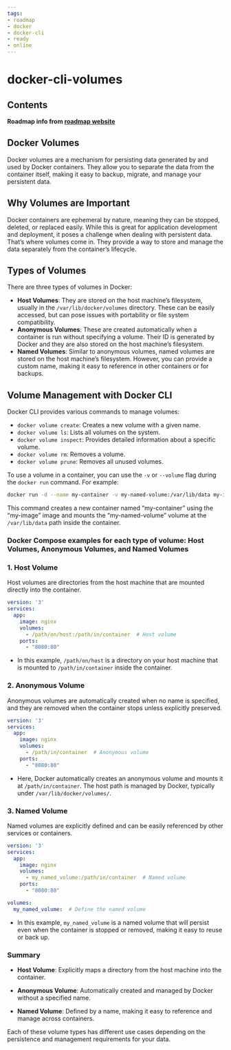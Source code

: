 ```yaml
---
tags:
- roadmap
- docker
- docker-cli
- ready
- online
---
```


# docker-cli-volumes

## Contents

__Roadmap info from [roadmap website](https://roadmap.sh/docker/docker-cli/volumes)__

## Docker Volumes

Docker volumes are a mechanism for persisting data generated by and used by Docker containers. They allow you to separate the data from the container itself, making it easy to backup, migrate, and manage your persistent data.

## Why Volumes are Important

Docker containers are ephemeral by nature, meaning they can be stopped, deleted, or replaced easily. While this is great for application development and deployment, it poses a challenge when dealing with persistent data. That’s where volumes come in. They provide a way to store and manage the data separately from the container’s lifecycle.

## Types of Volumes

There are three types of volumes in Docker:

* __Host Volumes__: They are stored on the host machine’s filesystem, usually in the `/var/lib/docker/volumes` directory. These can be easily accessed, but can pose issues with portability or file system compatibility.
* __Anonymous Volumes__: These are created automatically when a container is run without specifying a volume. Their ID is generated by Docker and they are also stored on the host machine’s filesystem.
* __Named Volumes__: Similar to anonymous volumes, named volumes are stored on the host machine’s filesystem. However, you can provide a custom name, making it easy to reference in other containers or for backups.

## Volume Management with Docker CLI

Docker CLI provides various commands to manage volumes:

* `docker volume create`: Creates a new volume with a given name.
* `docker volume ls`: Lists all volumes on the system.
* `docker volume inspect`: Provides detailed information about a specific volume.
* `docker volume rm`: Removes a volume.
* `docker volume prune`: Removes all unused volumes.

To use a volume in a container, you can use the `-v` or `--volume` flag during the `docker run` command. For example:

```bash
docker run -d --name my-container -v my-named-volume:/var/lib/data my-image

```

This command creates a new container named “my-container” using the “my-image” image and mounts the “my-named-volume” volume at the `/var/lib/data` path inside the container.

### Docker Compose examples for each type of volume: __Host Volumes__, __Anonymous Volumes__, and __Named Volumes__

### 1. __Host Volume__

Host volumes are directories from the host machine that are mounted directly into the container.

```yaml
version: '3'
services:
  app:
    image: nginx
    volumes:
      - /path/on/host:/path/in/container  # Host volume
    ports:
      - "8080:80"
```

* In this example, `/path/on/host` is a directory on your host machine that is mounted to `/path/in/container` inside the container.

### 2. __Anonymous Volume__

Anonymous volumes are automatically created when no name is specified, and they are removed when the container stops unless explicitly preserved.

```yaml
version: '3'
services:
  app:
    image: nginx
    volumes:
      - /path/in/container  # Anonymous volume
    ports:
      - "8080:80"
```

* Here, Docker automatically creates an anonymous volume and mounts it at `/path/in/container`. The host path is managed by Docker, typically under `/var/lib/docker/volumes/`.

### 3. __Named Volume__

Named volumes are explicitly defined and can be easily referenced by other services or containers.

```yaml
version: '3'
services:
  app:
    image: nginx
    volumes:
      - my_named_volume:/path/in/container  # Named volume
    ports:
      - "8080:80"

volumes:
  my_named_volume:  # Define the named volume
```

* In this example, `my_named_volume` is a named volume that will persist even when the container is stopped or removed, making it easy to reuse or back up.

### Summary

* __Host Volume__: Explicitly maps a directory from the host machine into the container.

* __Anonymous Volume__: Automatically created and managed by Docker without a specified name.
* __Named Volume__: Defined by a name, making it easy to reference and manage across containers.

Each of these volume types has different use cases depending on the persistence and management requirements for your data.

